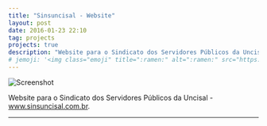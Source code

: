 ```yaml
---
title: "Sinsuncisal - Website"
layout: post
date: 2016-01-23 22:10
tag: projects
projects: true
description: "Website para o Sindicato dos Servidores Públicos da Uncisal"
# jemoji: '<img class="emoji" title=":ramen:" alt=":ramen:" src="https://assets.github.com/images/icons/emoji/unicode/1f35c.png" height="20" width="20" align="absmiddle">'
---
```


![Screenshot](http://denisvieira.js.org/assets/images/projects/sinsuncisal.png)

Website para o Sindicato dos Servidores Públicos da Uncisal - <a href="http://sinsuncisal.com.br/" target="_blank">www.sinsuncisal.com.br</a>.

---
